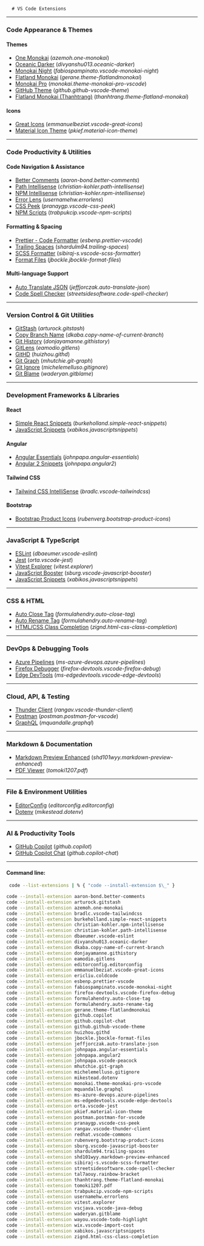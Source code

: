       # VS Code Extensions

---

### **Code Appearance & Themes**

#### Themes

- [One Monokai](https://marketplace.visualstudio.com/items?itemName=azemoh.one-monokai) (_azemoh.one-monokai_)
- [Oceanic Darker](https://marketplace.visualstudio.com/items?itemName=divyanshu013.oceanic-darker) (_divyanshu013.oceanic-darker_)
- [Monokai Night](https://marketplace.visualstudio.com/items?itemName=fabiospampinato.vscode-monokai-night) (_fabiospampinato.vscode-monokai-night_)
- [Flatland Monokai](https://marketplace.visualstudio.com/items?itemName=gerane.theme-flatlandmonokai) (_gerane.theme-flatlandmonokai_)
- [Monokai Pro](https://marketplace.visualstudio.com/items?itemName=monokai.theme-monokai-pro-vscode) (_monokai.theme-monokai-pro-vscode_)
- [GitHub Theme](https://marketplace.visualstudio.com/items?itemName=github.github-vscode-theme) (_github.github-vscode-theme_)
- [Flatland Monokai (Thanhtrang)](https://marketplace.visualstudio.com/items?itemName=thanhtrang.theme-flatland-monokai) (_thanhtrang.theme-flatland-monokai_)

#### Icons

- [Great Icons](https://marketplace.visualstudio.com/items?itemName=emmanuelbeziat.vscode-great-icons) (_emmanuelbeziat.vscode-great-icons_)
- [Material Icon Theme](https://marketplace.visualstudio.com/items?itemName=pkief.material-icon-theme) (_pkief.material-icon-theme_)

---

### **Code Productivity & Utilities**

#### Code Navigation & Assistance

- [Better Comments](https://marketplace.visualstudio.com/items?itemName=aaron-bond.better-comments) (_aaron-bond.better-comments_)
- [Path Intellisense](https://marketplace.visualstudio.com/items?itemName=christian-kohler.path-intellisense) (_christian-kohler.path-intellisense_)
- [NPM Intellisense](https://marketplace.visualstudio.com/items?itemName=christian-kohler.npm-intellisense) (_christian-kohler.npm-intellisense_)
- [Error Lens](https://marketplace.visualstudio.com/items?itemName=usernamehw.errorlens) (_usernamehw.errorlens_)
- [CSS Peek](https://marketplace.visualstudio.com/items?itemName=pranaygp.vscode-css-peek) (_pranaygp.vscode-css-peek_)
- [NPM Scripts](https://marketplace.visualstudio.com/items?itemName=trabpukcip.vscode-npm-scripts) (_trabpukcip.vscode-npm-scripts_)

#### Formatting & Spacing

- [Prettier - Code Formatter](https://marketplace.visualstudio.com/items?itemName=esbenp.prettier-vscode) (_esbenp.prettier-vscode_)
- [Trailing Spaces](https://marketplace.visualstudio.com/items?itemName=shardulm94.trailing-spaces) (_shardulm94.trailing-spaces_)
- [SCSS Formatter](https://marketplace.visualstudio.com/items?itemName=sibiraj-s.vscode-scss-formatter) (_sibiraj-s.vscode-scss-formatter_)
- [Format Files](https://marketplace.visualstudio.com/items?itemName=jbockle.jbockle-format-files) (_jbockle.jbockle-format-files_)

#### Multi-language Support

- [Auto Translate JSON](https://marketplace.visualstudio.com/items?itemName=jeffjorczak.auto-translate-json) (_jeffjorczak.auto-translate-json_)
- [Code Spell Checker](https://marketplace.visualstudio.com/items?itemName=streetsidesoftware.code-spell-checker) (_streetsidesoftware.code-spell-checker_)

---

### **Version Control & Git Utilities**

- [GitStash](https://marketplace.visualstudio.com/items?itemName=arturock.gitstash) (_arturock.gitstash_)
- [Copy Branch Name](https://marketplace.visualstudio.com/items?itemName=dkaba.copy-name-of-current-branch) (_dkaba.copy-name-of-current-branch_)
- [Git History](https://marketplace.visualstudio.com/items?itemName=donjayamanne.githistory) (_donjayamanne.githistory_)
- [GitLens](https://marketplace.visualstudio.com/items?itemName=eamodio.gitlens) (_eamodio.gitlens_)
- [GitHD](https://marketplace.visualstudio.com/items?itemName=huizhou.githd) (_huizhou.githd_)
- [Git Graph](https://marketplace.visualstudio.com/items?itemName=mhutchie.git-graph) (_mhutchie.git-graph_)
- [Git Ignore](https://marketplace.visualstudio.com/items?itemName=michelemelluso.gitignore) (_michelemelluso.gitignore_)
- [Git Blame](https://marketplace.visualstudio.com/items?itemName=waderyan.gitblame) (_waderyan.gitblame_)

---

### **Development Frameworks & Libraries**

#### React

- [Simple React Snippets](https://marketplace.visualstudio.com/items?itemName=burkeholland.simple-react-snippets) (_burkeholland.simple-react-snippets_)
- [JavaScript Snippets](https://marketplace.visualstudio.com/items?itemName=xabikos.javascriptsnippets) (_xabikos.javascriptsnippets_)

#### Angular

- [Angular Essentials](https://marketplace.visualstudio.com/items?itemName=johnpapa.angular-essentials) (_johnpapa.angular-essentials_)
- [Angular 2 Snippets](https://marketplace.visualstudio.com/items?itemName=johnpapa.angular2) (_johnpapa.angular2_)

#### Tailwind CSS

- [Tailwind CSS IntelliSense](https://marketplace.visualstudio.com/items?itemName=bradlc.vscode-tailwindcss) (_bradlc.vscode-tailwindcss_)

#### Bootstrap

- [Bootstrap Product Icons](https://marketplace.visualstudio.com/items?itemName=rubenverg.bootstrap-product-icons) (_rubenverg.bootstrap-product-icons_)

---

### **JavaScript & TypeScript**

- [ESLint](https://marketplace.visualstudio.com/items?itemName=dbaeumer.vscode-eslint) (_dbaeumer.vscode-eslint_)
- [Jest](https://marketplace.visualstudio.com/items?itemName=orta.vscode-jest) (_orta.vscode-jest_)
- [Vitest Explorer](https://marketplace.visualstudio.com/items?itemName=vitest.explorer) (_vitest.explorer_)
- [JavaScript Booster](https://marketplace.visualstudio.com/items?itemName=sburg.vscode-javascript-booster) (_sburg.vscode-javascript-booster_)
- [JavaScript Snippets](https://marketplace.visualstudio.com/items?itemName=xabikos.javascriptsnippets) (_xabikos.javascriptsnippets_)

---

### **CSS & HTML**

- [Auto Close Tag](https://marketplace.visualstudio.com/items?itemName=formulahendry.auto-close-tag) (_formulahendry.auto-close-tag_)
- [Auto Rename Tag](https://marketplace.visualstudio.com/items?itemName=formulahendry.auto-rename-tag) (_formulahendry.auto-rename-tag_)
- [HTML/CSS Class Completion](https://marketplace.visualstudio.com/items?itemName=zignd.html-css-class-completion) (_zignd.html-css-class-completion_)

---

### **DevOps & Debugging Tools**

- [Azure Pipelines](https://marketplace.visualstudio.com/items?itemName=ms-azure-devops.azure-pipelines) (_ms-azure-devops.azure-pipelines_)
- [Firefox Debugger](https://marketplace.visualstudio.com/items?itemName=firefox-devtools.vscode-firefox-debug) (_firefox-devtools.vscode-firefox-debug_)
- [Edge DevTools](https://marketplace.visualstudio.com/items?itemName=ms-edgedevtools.vscode-edge-devtools) (_ms-edgedevtools.vscode-edge-devtools_)

---

### **Cloud, API, & Testing**

- [Thunder Client](https://marketplace.visualstudio.com/items?itemName=rangav.vscode-thunder-client) (_rangav.vscode-thunder-client_)
- [Postman](https://marketplace.visualstudio.com/items?itemName=postman.postman-for-vscode) (_postman.postman-for-vscode_)
- [GraphQL](https://marketplace.visualstudio.com/items?itemName=mquandalle.graphql) (_mquandalle.graphql_)

---

### **Markdown & Documentation**

- [Markdown Preview Enhanced](https://marketplace.visualstudio.com/items?itemName=shd101wyy.markdown-preview-enhanced) (_shd101wyy.markdown-preview-enhanced_)
- [PDF Viewer](https://marketplace.visualstudio.com/items?itemName=tomoki1207.pdf) (_tomoki1207.pdf_)

---

### **File & Environment Utilities**

- [EditorConfig](https://marketplace.visualstudio.com/items?itemName=editorconfig.editorconfig) (_editorconfig.editorconfig_)
- [Dotenv](https://marketplace.visualstudio.com/items?itemName=mikestead.dotenv) (_mikestead.dotenv_)

---

### **AI & Productivity Tools**

- [GitHub Copilot](https://marketplace.visualstudio.com/items?itemName=github.copilot) (_github.copilot_)
- [GitHub Copilot Chat](https://marketplace.visualstudio.com/items?itemName=github.copilot-chat) (_github.copilot-chat_)

---

#### Command line:

```bash
 code --list-extensions | % { "code --install-extension $\_" }
```

```bash
code --install-extension aaron-bond.better-comments
code --install-extension arturock.gitstash
code --install-extension azemoh.one-monokai
code --install-extension bradlc.vscode-tailwindcss
code --install-extension burkeholland.simple-react-snippets
code --install-extension christian-kohler.npm-intellisense
code --install-extension christian-kohler.path-intellisense
code --install-extension dbaeumer.vscode-eslint
code --install-extension divyanshu013.oceanic-darker
code --install-extension dkaba.copy-name-of-current-branch
code --install-extension donjayamanne.githistory
code --install-extension eamodio.gitlens
code --install-extension editorconfig.editorconfig
code --install-extension emmanuelbeziat.vscode-great-icons
code --install-extension ericliu.coldcode
code --install-extension esbenp.prettier-vscode
code --install-extension fabiospampinato.vscode-monokai-night
code --install-extension firefox-devtools.vscode-firefox-debug
code --install-extension formulahendry.auto-close-tag
code --install-extension formulahendry.auto-rename-tag
code --install-extension gerane.theme-flatlandmonokai
code --install-extension github.copilot
code --install-extension github.copilot-chat
code --install-extension github.github-vscode-theme
code --install-extension huizhou.githd
code --install-extension jbockle.jbockle-format-files
code --install-extension jeffjorczak.auto-translate-json
code --install-extension johnpapa.angular-essentials
code --install-extension johnpapa.angular2
code --install-extension johnpapa.vscode-peacock
code --install-extension mhutchie.git-graph
code --install-extension michelemelluso.gitignore
code --install-extension mikestead.dotenv
code --install-extension monokai.theme-monokai-pro-vscode
code --install-extension mquandalle.graphql
code --install-extension ms-azure-devops.azure-pipelines
code --install-extension ms-edgedevtools.vscode-edge-devtools
code --install-extension orta.vscode-jest
code --install-extension pkief.material-icon-theme
code --install-extension postman.postman-for-vscode
code --install-extension pranaygp.vscode-css-peek
code --install-extension rangav.vscode-thunder-client
code --install-extension redhat.vscode-commons
code --install-extension rubenverg.bootstrap-product-icons
code --install-extension sburg.vscode-javascript-booster
code --install-extension shardulm94.trailing-spaces
code --install-extension shd101wyy.markdown-preview-enhanced
code --install-extension sibiraj-s.vscode-scss-formatter
code --install-extension streetsidesoftware.code-spell-checker
code --install-extension tal7aouy.rainbow-bracket
code --install-extension thanhtrang.theme-flatland-monokai
code --install-extension tomoki1207.pdf
code --install-extension trabpukcip.vscode-npm-scripts
code --install-extension usernamehw.errorlens
code --install-extension vitest.explorer
code --install-extension vscjava.vscode-java-debug
code --install-extension waderyan.gitblame
code --install-extension wayou.vscode-todo-highlight
code --install-extension wix.vscode-import-cost
code --install-extension xabikos.javascriptsnippets
code --install-extension zignd.html-css-class-completion
```
